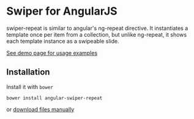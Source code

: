 Swiper for AngularJS
===========

swiper-repeat is similar to angular's ng-repeat directive.
It instantiates a template once per item from a collection, but unlike ng-repeat, it shows each template instance as a swipeable slide.

[See demo page for usage examples](http://ibtkvi.github.io/angular-swiper-repeat)

Installation
-----------
Install it with `bower`

    bower install angular-swiper-repeat

or [download files manually](https://github.com/ibtkvi/angular-swiper-repeat)
